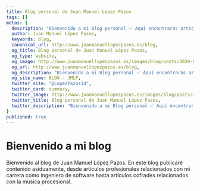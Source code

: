 ```yaml
---
title: Blog personal de Juan Manuel López Pazos
tags: []
metas: {
  description: "Bienvenido a mi Blog personal ✅ Aquí encontrarás artículos interesantes relacionados con tecnologías y frameworks, así como vídeos de música procesional.",
  author: Juan Manuel López Pazos,
  keywords: blog,
  canonical_url: http://www.juanmanuellopezpazos.es/blog,
  og_title: Blog personal de Juan Manuel López Pazos,
  og_type: website,
  og_image: http://www.juanmanuellopezpazos.es/images/blog/posts/2020-06-06-mi-primer-post-blog-con-nuxt-content.jpg,
  og_url: http://www.juanmanuellopezpazos.es/blog,
  og_description: "Bienvenido a mi Blog personal ✅ Aquí encontrarás artículos interesantes relacionados con tecnologías y frameworks, así como vídeos de música procesional.",
  og_site_name: BLOG - JMLP,
  twitter_site: "@LopezPazos14",
  twitter_card: summary,
  twitter_image: http://www.juanmanuellopezpazos.es/images/blog/posts/2020-06-06-mi-primer-post-blog-con-nuxt-content.jpg,
  twitter_title: Blog personal de Juan Manuel López Pazos,
  twitter_description: "Bienvenido a mi Blog personal ✅ Aquí encontrarás artículos interesantes relacionados con tecnologías y frameworks, así como vídeos de música procesional.",
}
published: true
---
```


# Bienvenido a mi blog

Bienvenido al blog de Juan Manuel López Pazos. En este blog publicaré contenido asiduamente, desde artículos profesionales relacionados con mi carrera como ingeniero de software hasta artículos cofrades relacionados con la música procesional.
